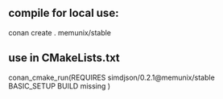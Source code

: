 ## compile for local use:

conan create . memunix/stable

## use in CMakeLists.txt

conan_cmake_run(REQUIRES
        simdjson/0.2.1@memunix/stable
        BASIC_SETUP BUILD missing
        )
